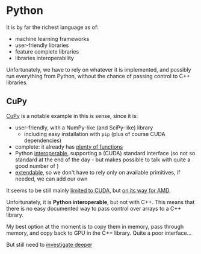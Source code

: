 # Python

It is by far the richest language as of:

- machine learning frameworks
- user-friendly libraries
- feature complete libraries
- libraries interoperability

Unfortunately, we have to rely on whatever it is implemented, and possibly run
everything from Python, without the chance of passing control to C++ libraries.

## CuPy

[CuPy](https://cupy.dev/) is a notable example in this is sense, since it is:

- user-friendly, with a NumPy-like (and SciPy-like) library
  - including easy installation with `pip` (plus of course CUDA dependencies)
- complete: it already has [plenty of
  functions](https://docs.cupy.dev/en/stable/reference/comparison.html)
- Python
  [interoperable](https://docs.cupy.dev/en/stable/user_guide/interoperability.html),
  supporting a (CUDA) standard interface (so not so standard at the end of the
  day - but makes possible to talk with quite a good number of )
- [extendable](https://docs.cupy.dev/en/stable/user_guide/kernel.html), so we
  don't have to rely only on available primitives, if needed, we can add our own

It seems to be still mainly [limited to
CUDA](https://docs.cupy.dev/en/stable/install.html#requirements), but [on its
way for
AMD](https://docs.cupy.dev/en/stable/install.html#using-cupy-on-amd-gpu-experimental).

Unfortunately, it is **Python interoperable**, but not with C++. This means that
there is no easy documented way to pass control over arrays to a C++ library.

My best option at the moment is to copy them in memory, pass through memory, and
copy back to GPU in the C++ library.
Quite a poor interface...

But still need to [investigate
deeper](https://stackoverflow.com/questions/66989716/passing-cupy-cuda-device-pointer-to-pybind11)
